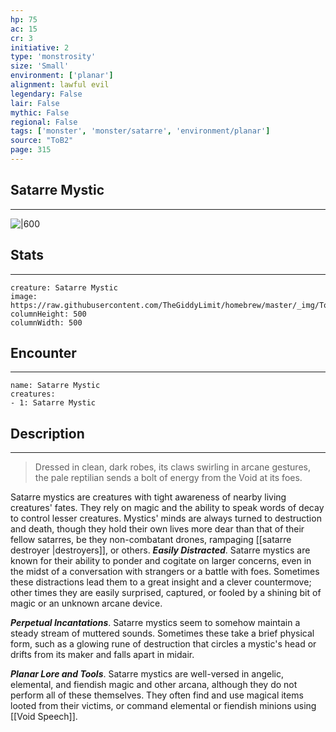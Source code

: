 ```yaml
---
hp: 75
ac: 15
cr: 3
initiative: 2
type: 'monstrosity'    
size: 'Small'
environment: ['planar']
alignment: lawful evil
legendary: False
lair: False
mythic: False
regional: False
tags: ['monster', 'monster/satarre', 'environment/planar']
source: "ToB2"
page: 315
---
```


## Satarre Mystic
---

![|600](https://raw.githubusercontent.com/TheGiddyLimit/homebrew/master/_img/ToB2/creature/Satarre%20Mystic.webp)

## Stats
---

```statblock
creature: Satarre Mystic
image: https://raw.githubusercontent.com/TheGiddyLimit/homebrew/master/_img/ToB2/creature/token/Satarre%20Mystic%20%28Token%29.png
columnHeight: 500
columnWidth: 500
```

## Encounter
---

```encounter-table
name: Satarre Mystic
creatures:
- 1: Satarre Mystic
```

## Description
---
>Dressed in clean, dark robes, its claws swirling in arcane gestures, the pale reptilian sends a bolt of energy from the Void at its foes.

Satarre mystics are creatures with tight awareness of nearby living creatures' fates. They rely on magic and the ability to speak words of decay to control lesser creatures. Mystics' minds are always turned to destruction and death, though they hold their own lives more dear than that of their fellow satarres, be they non-combatant drones, rampaging [[satarre destroyer \|destroyers]], or others.
**_Easily Distracted_**. Satarre mystics are known for their ability to ponder and cogitate on larger concerns, even in the midst of a conversation with strangers or a battle with foes. Sometimes these distractions lead them to a great insight and a clever countermove; other times they are easily surprised, captured, or fooled by a shining bit of magic or an unknown arcane device.

**_Perpetual Incantations_**. Satarre mystics seem to somehow maintain a steady stream of muttered sounds. Sometimes these take a brief physical form, such as a glowing rune of destruction that circles a mystic's head or drifts from its maker and falls apart in midair.

**_Planar Lore and Tools_**. Satarre mystics are well-versed in angelic, elemental, and fiendish magic and other arcana, although they do not perform all of these themselves. They often find and use magical items looted from their victims, or command elemental or fiendish minions using [[Void Speech]].






